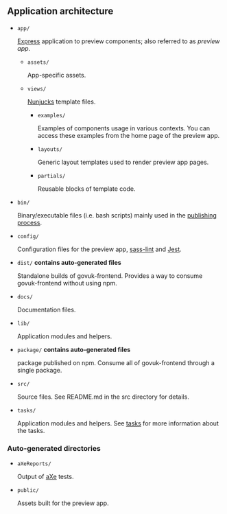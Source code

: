 ## Application architecture

- `app/`

  [Express](https://github.com/expressjs/express) application to preview components; also referred to as _preview app_.

  - `assets/`

    App-specific assets.

  - `views/`

    [Nunjucks](https://github.com/mozilla/nunjucks) template files.

    - `examples/`

      Examples of components usage in various contexts. You can access these examples from the home page of the preview app.

    - `layouts/`

      Generic layout templates used to render preview app pages.

    - `partials/`

      Reusable blocks of template code.

- `bin/`

  Binary/executable files (i.e. bash scripts) mainly used in the [publishing process](publishing.md).

- `config/`

  Configuration files for the preview app, [sass-lint](https://github.com/sasstools/sass-lint) and [Jest](https://github.com/facebook/jest).


- `dist/` **contains auto-generated files**

  Standalone builds of govuk-frontend. Provides a way to consume govuk-frontend without using npm.

- `docs/`

  Documentation files.

- `lib/`

  Application modules and helpers.

- `package/` **contains auto-generated files**

  package published on npm.
  Consume all of govuk-frontend through a single package.

- `src/`

  Source files. See README.md in the src directory for details.

- `tasks/`

  Application modules and helpers. See [tasks](tasks.md) for more information about the tasks.


### Auto-generated directories  

- `aXeReports/`

  Output of [aXe](https://github.com/dequelabs/axe-core) tests.

- `public/`

  Assets built for the preview app.
